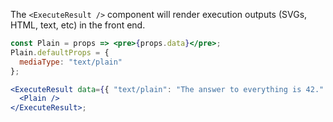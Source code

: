 The `<ExecuteResult />` component will render execution outputs (SVGs, HTML, text, etc) in the front end.

```jsx
const Plain = props => <pre>{props.data}</pre>;
Plain.defaultProps = {
  mediaType: "text/plain"
};

<ExecuteResult data={{ "text/plain": "The answer to everything is 42." }}>
  <Plain />
</ExecuteResult>;
```
